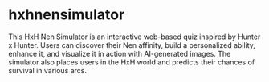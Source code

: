 # hxhnensimulator
This HxH Nen Simulator is an interactive web-based quiz inspired by Hunter x Hunter. Users can discover their Nen affinity, build a personalized ability, enhance it, and visualize it in action with AI-generated images. The simulator also places users in the HxH world and predicts their chances of survival in various arcs.
